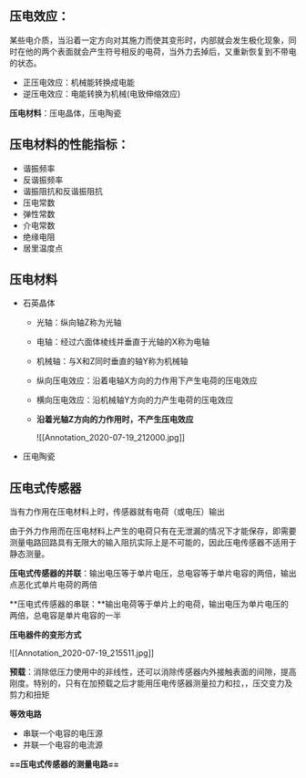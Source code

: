 ## 压电效应：

某些电介质，当沿着一定方向对其施力而使其变形时，内部就会发生极化现象，同时在他的两个表面就会产生符号相反的电荷，当外力去掉后，又重新恢复到不带电的状态。

- 正压电效应：机械能转换成电能
- 逆压电效应：电能转换为机械(电致伸缩效应)

**压电材料**：压电晶体，压电陶瓷

## 压电材料的性能指标：

- 谐振频率
- 反谐振频率
- 谐振阻抗和反谐振阻抗
- 压电常数
- 弹性常数
- 介电常数
- 绝缘电阻
- 居里温度点

## 压电材料

- 石英晶体
    - 光轴：纵向轴Z称为光轴
    - 电轴：经过六面体棱线并垂直于光轴的X称为电轴
    - 机械轴：与X和Z同时垂直的轴Y称为机械轴
    - 纵向压电效应：沿着电轴X方向的力作用下产生电荷的压电效应
    - 横向压电效应：沿机械轴Y方向的力产生电荷的压电效应
    - **沿着光轴Z方向的力作用时，不产生压电效应**
        
        ![[Annotation_2020-07-19_212000.jpg]]
        
- 压电陶瓷

## 压电式传感器

当有力作用在压电材料上时，传感器就有电荷（或电压）输出

由于外力作用而在压电材料上产生的电荷只有在无泄漏的情况下才能保存，即需要测量电路回路具有无限大的输入阻抗实际上是不可能的，因此压电传感器不适用于静态测量。

**压电式传感器的并联**：输出电压等于单片电压，总电容等于单片电容的两倍，输出点恶化式单片电荷的两倍

**压电式传感器的串联：**输出电荷等于单片上的电荷，输出电压为单片电压的两倍，总电容是单片电容的一半

**压电器件的变形方式**

![[Annotation_2020-07-19_215511.jpg]]

**预载**：消除低压力使用中的非线性，还可以消除传感器内外接触表面的间隙，提高刚度。特别的，只有在加预载之后才能用压电传感器测量拉力和拉，，压交变力及剪力和扭矩

**等效电路**

- 串联一个电容的电压源
- 并联一个电容的电流源

**==压电式传感器的测量电路==**